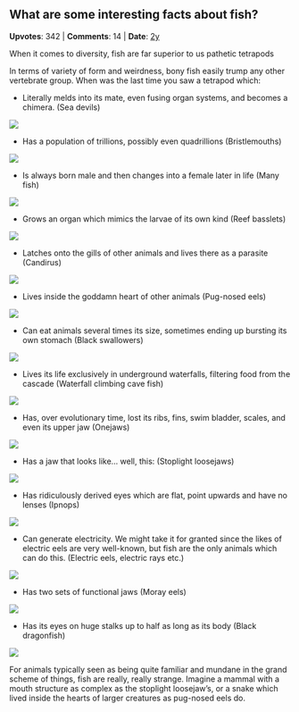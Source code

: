 ## What are some interesting facts about fish?
    
**Upvotes**: 342 | **Comments**: 14 | **Date**: [2y](https://www.quora.com/What-are-some-interesting-facts-about-fish/answer/Gary-Meaney)

When it comes to diversity, fish are far superior to us pathetic tetrapods

In terms of variety of form and weirdness, bony fish easily trump any other vertebrate group. When was the last time you saw a tetrapod which:

*   Literally melds into its mate, even fusing organ systems, and becomes a chimera. (Sea devils)

![](https://qph.fs.quoracdn.net/main-qimg-747cdb9770dda6eb5d443055ed7cb55f-lq)

*   Has a population of trillions, possibly even quadrillions (Bristlemouths)

![](https://qph.fs.quoracdn.net/main-qimg-30e9e14d72a3e58a59d01c8ea00685bb-lq)

*   Is always born male and then changes into a female later in life (Many fish)

![](https://qph.fs.quoracdn.net/main-qimg-a29e7d03dd20099de8375c42b01585cf-lq)

*   Grows an organ which mimics the larvae of its own kind (Reef basslets)

![](https://qph.fs.quoracdn.net/main-qimg-2c5e403bbe9277a31dd620c8b287d9bc-lq)

*   Latches onto the gills of other animals and lives there as a parasite (Candirus)

![](https://qph.fs.quoracdn.net/main-qimg-d60816d87a03c02015e37bfc0b04f8d5-lq)

*   Lives inside the goddamn heart of other animals (Pug-nosed eels)

![](https://qph.fs.quoracdn.net/main-qimg-577dafc688989e5e5f4468208ebf204a-pjlq)

*   Can eat animals several times its size, sometimes ending up bursting its own stomach (Black swallowers)

![](https://qph.fs.quoracdn.net/main-qimg-fd0ac363cfe18529001b797a5350d660-lq)

*   Lives its life exclusively in underground waterfalls, filtering food from the cascade (Waterfall climbing cave fish)

![](https://qph.fs.quoracdn.net/main-qimg-bf0449091026717dab1c5bab50f0493f-lq)

*   Has, over evolutionary time, lost its ribs, fins, swim bladder, scales, and even its upper jaw (Onejaws)

![](https://qph.fs.quoracdn.net/main-qimg-4a133e4d787f4b457c9be00168d38725-pjlq)

*   Has a jaw that looks like… well, this: (Stoplight loosejaws)

![](https://qph.fs.quoracdn.net/main-qimg-11de4b47942d90c866b82e9e3afebc30-lq)

*   Has ridiculously derived eyes which are flat, point upwards and have no lenses (Ipnops)

![](https://qph.fs.quoracdn.net/main-qimg-3ac1ff110cc7622d47bd59e0f275cc83-lq)

*   Can generate electricity. We might take it for granted since the likes of electric eels are very well-known, but fish are the only animals which can do this. (Electric eels, electric rays etc.)

![](https://qph.fs.quoracdn.net/main-qimg-763926468908afc24e12b90218b30da7-lq)

*   Has two sets of functional jaws (Moray eels)

![](https://qph.fs.quoracdn.net/main-qimg-752fb969c20398306f772b327f78a872-lq)

*   Has its eyes on huge stalks up to half as long as its body (Black dragonfish)

![](https://qph.fs.quoracdn.net/main-qimg-d4ec96a9de61ddb8942dd90d04196726-lq)

For animals typically seen as being quite familiar and mundane in the grand scheme of things, fish are really, really strange. Imagine a mammal with a mouth structure as complex as the stoplight loosejaw’s, or a snake which lived inside the hearts of larger creatures as pug-nosed eels do.

